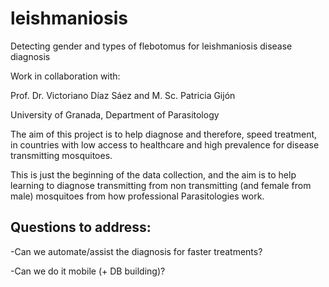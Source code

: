# leishmaniosis
Detecting gender and types of flebotomus for leishmaniosis disease diagnosis

Work in collaboration with:

Prof. Dr. Victoriano Díaz Sáez and M. Sc. Patricia Gijón

University of Granada, Department of Parasitology


The aim of this project is to help diagnose and therefore, speed treatment, in countries with low access to healthcare and high prevalence for disease transmitting mosquitoes.

This is just the beginning of the data collection, and the aim is to help learning to diagnose transmitting from non transmitting (and female from male) mosquitoes from how professional Parasitologies work.

## Questions to address:

-Can we automate/assist the diagnosis for faster treatments?

-Can we do it mobile (+ DB building)? 



